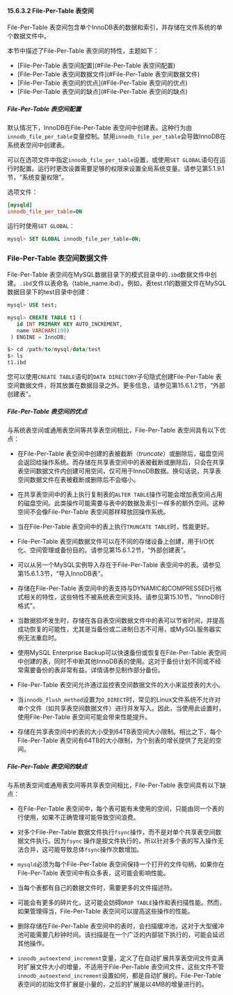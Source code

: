 #### 15.6.3.2 File-Per-Table 表空间

File-Per-Table 表空间包含单个InnoDB表的数据和索引，并存储在文件系统的单个数据文件中。

本节中描述了File-Per-Table 表空间的特性，主题如下：

- [File-Per-Table 表空间配置](#File-Per-Table 表空间配置)
- [File-Per-Table 表空间数据文件](#File-Per-Table 表空间数据文件)
- [File-Per-Table 表空间的优点](#File-Per-Table 表空间的优点)
- [File-Per-Table 表空间的缺点](#File-Per-Table 表空间的缺点)

##### File-Per-Table 表空间配置

默认情况下，InnoDB在File-Per-Table 表空间中创建表。这种行为由`innodb_file_per_table`变量控制。禁用`innodb_file_per_table`会导致InnoDB在系统表空间中创建表。

可以在选项文件中指定`innodb_file_per_table`设置，或使用`SET GLOBAL`语句在运行时配置。运行时更改设置需要足够的权限来设置全局系统变量。请参见第5.1.9.1节，“系统变量权限”。

选项文件：

```ini
[mysqld]
innodb_file_per_table=ON
```

运行时使用`SET GLOBAL`：

```sql
mysql> SET GLOBAL innodb_file_per_table=ON;
```

### File-Per-Table 表空间数据文件

File-Per-Table 表空间在MySQL数据目录下的模式目录中的`.ibd`数据文件中创建。`.ibd`文件以表命名（table_name.ibd）。例如，表test.t1的数据文件在MySQL数据目录下的test目录中创建：

```sql
mysql> USE test;

mysql> CREATE TABLE t1 (
   id INT PRIMARY KEY AUTO_INCREMENT,
   name VARCHAR(100)
 ) ENGINE = InnoDB;

$> cd /path/to/mysql/data/test
$> ls
t1.ibd
```

您可以使用`CREATE TABLE`语句的`DATA DIRECTORY`子句隐式创建File-Per-Table 表空间数据文件，将其放置在数据目录之外。更多信息，请参见第15.6.1.2节，“外部创建表”。

##### File-Per-Table 表空间的优点

与系统表空间或通用表空间等共享表空间相比，File-Per-Table 表空间具有以下优点：

- 在File-Per-Table 表空间中创建的表被截断（*truncate*）或删除后，磁盘空间会返回给操作系统。而存储在共享表空间中的表被截断或删除后，只会在共享表空间数据文件内创建可用空间，仅可用于InnoDB数据。换句话说，共享表空间数据文件在表被截断或删除后不会缩小。
- 在共享表空间中的表上执行复制表的`ALTER TABLE`操作可能会增加表空间占用的磁盘空间。此类操作可能需要与表中的数据及索引一样多的额外空间。这种空间不会像File-Per-Table 表空间那样释放回操作系统。

- 当在File-Per-Table 表空间中的表上执行`TRUNCATE TABLE`时，性能更好。

- File-Per-Table 表空间数据文件可以在不同的存储设备上创建，用于I/O优化、空间管理或备份目的。请参见第15.6.1.2节，“外部创建表”。

- 可以从另一个MySQL实例导入存在于File-Per-Table 表空间中的表。请参见第15.6.1.3节，“导入InnoDB表”。

- 存储在File-Per-Table 表空间中的表支持与DYNAMIC和COMPRESSED行格式相关的特性，这些特性不被系统表空间支持。请参见第15.10节，“InnoDB行格式”。

- 当数据损坏发生时，存储在各自表空间数据文件中的表可以节省时间，并提高成功恢复的可能性，尤其是当备份或二进制日志不可用，或MySQL服务器实例无法重启时。

- 使用MySQL Enterprise Backup可以快速备份或恢复在File-Per-Table 表空间中创建的表，同时不中断其他InnoDB表的使用。这对于备份计划不同或不经常需要备份的表非常有益。详情请参见制作部分备份。

- File-Per-Table 表空间允许通过监控表空间数据文件的大小来监控表的大小。

- 当`innodb_flush_method`设置为`O_DIRECT`时，常见的Linux文件系统不允许对单个文件（如共享表空间数据文件）进行并发写入。因此，当使用此设置时，使用File-Per-Table 表空间可能会带来性能提升。

- 存储在共享表空间中的表的大小受到64TB表空间大小限制。相比之下，每个File-Per-Table 表空间有64TB的大小限制，为个别表的增长提供了充足的空间。

##### File-Per-Table 表空间的缺点

与系统表空间或通用表空间等共享表空间相比，File-Per-Table 表空间具有以下缺点：

- 在File-Per-Table 表空间中，每个表可能有未使用的空间，只能由同一个表的行使用，如果不正确管理可能导致空间浪费。

- 对多个File-Per-Table 数据文件执行`fsync`操作，而不是对单个共享表空间数据文件执行。因为`fsync` 操作是按文件执行的，所以针对多个表的写入操作无法合并，这可能导致总体`fsync`操作次数增加。

- `mysqld`必须为每个File-Per-Table 表空间保持一个打开的文件句柄，如果你在File-Per-Table 表空间中有众多表，这可能会影响性能。

- 当每个表都有自己的数据文件时，需要更多的文件描述符。

- 可能会有更多的碎片化，这可能会妨碍`DROP TABLE`操作和表扫描性能。然而，如果管理得当，File-Per-Table 表空间可以提高这些操作的性能。

- 删除存储在File-Per-Table 表空间中的表时，会扫描缓冲池，这对于大型缓冲池可能需要几秒钟时间。该扫描是在一个广泛的内部锁下执行的，可能会延迟其他操作。

- `innodb_autoextend_increment`变量，定义了在自动扩展共享表空间文件变满时扩展文件大小的增量，不适用于File-Per-Table 表空间文件，这些文件不管`innodb_autoextend_increment`设置如何，都是自动扩展的。File-Per-Table 表空间的初始文件扩展是小量的，之后的扩展是以4MB的增量进行的。